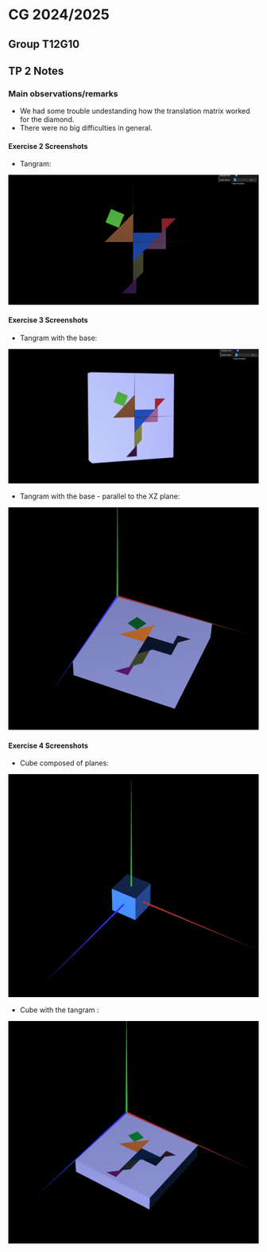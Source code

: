 # CG 2024/2025

## Group T12G10

## TP 2 Notes

### Main observations/remarks 
- We had some trouble undestanding how the translation matrix worked for the diamond.
- There were no big difficulties in general.

#### Exercise 2 Screenshots

- Tangram: 

![MyTangram](screenshots/cg-t12-g10-tp2-1.png)

#### Exercise 3 Screenshots

- Tangram with the base:

![MyUnitCube](screenshots/cg-t12-g10-tp2-2.png)

- Tangram with the base - parallel to the XZ plane:

![MyUnitCube](screenshots/cg-t12-g10-tp2-3.png)


#### Exercise 4 Screenshots

- Cube composed of planes:

![MyUnitCubeQuad](screenshots/cg-t12-g10-tp2-4.png)

- Cube with the tangram :

![MyUnitCubeQuad transformed](screenshots/cg-t12-g10-tp2-5.png)